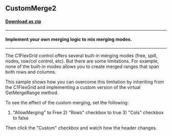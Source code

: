 ## CustomMerge2
#### [Download as zip](https://minhaskamal.github.io/DownGit/#/home?url=https://github.com/GrapeCity/ComponentOne-WinForms-Samples/tree/master/NetFramework\FlexGrid\CS\CustomMerge2)
____
#### Implement your own merging logic to mix merging modes.
____
The C1FlexGrid control offers several built-in merging modes (free, spill, nodes, row/col control, etc). But there are some limitations. For example, none of the built-in modes allows you to create merged ranges that span both rows and columns. 

This sample shows how you can overcome this limitation by inheriting from the C1FlexGrid and implementing a custom version of the virtual GetMergeRange method. 

To see the effect of the custom merging, set the following: 

1) "AllowMerging" to Free 2) "Rows" checkbox to true 3) "Cols" checkbox to false 

Then click the "Custom" checkbox and watch how the header changes. 
